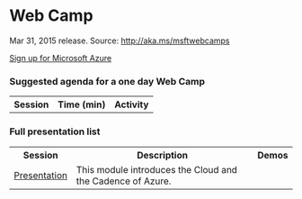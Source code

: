 <html lang="en">
   <head>
      <meta charset="utf-8">
      <meta http-equiv="X-UA-Compatible" content="IE=edge">
      <meta name="viewport" content="width=device-width, initial-scale=1">
      <title>AzureReadiness: Web Camp</title>
	  <link rel="stylesheet" href="style.css">
   </head>
   <body>
      <div class="container">
         <div class="jumbotron">
            <h1>Web Camp</h1>
            <p>Mar 31, 2015 release. Source: <a href="http://aka.ms/msftwebcamps">http://aka.ms/msftwebcamps</a></p>
            <p>
               <a href="http://aka.ms/CloudCamp-AzureTrial" class="btn btn-success">Sign up for Microsoft Azure</a>
            </p>
         </div>
         <div class="panel panel-default">
            <div class="panel-heading">
               <h3 class="panel-title">Suggested agenda for a one day Web Camp</h3>
            </div>
            <div class="panel-body">
               <table class="table table-bordered table-hover">
				  <colgroup>
					<col>
					<col>
					<col>
				  </colgroup>
                  <tr>
                     <th>Session</th>
                     <th>Time (min)</th>
                     <th>Activity</th>
                  </tr>
               </table>
            </div>
         </div>
         <div class="panel panel-default">
            <div class="panel-heading">
               <h3 class="panel-title">Full presentation list</h3>
            </div>
            <div class="panel-body">
               <table class="table table-bordered table-striped table-hover">
					<colgroup>
						<col>
						<col>
						<col>
					</colgroup>
					<tr>
						<th>Session</th>
						<th>Description</th>
						<th>Demos</th>
					</tr>
					   <td><a href='Presentation/Keynote/Keynote.pptx'>Presentation</a></td>
					   <td>This module introduces the Cloud and the Cadence of Azure.</td>
					   <td></td>
					</tr>
				 </table>
			</div>
      </div>
   </body>
</html>
